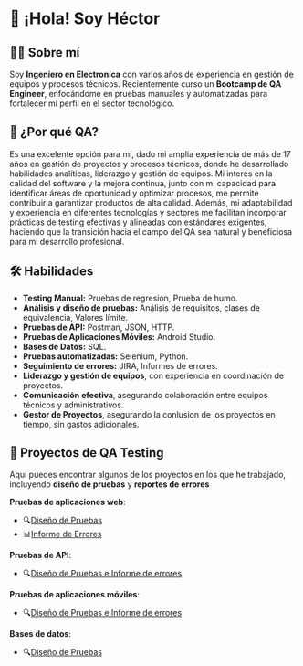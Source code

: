 
# 👋 ¡Hola! Soy Héctor 

## 👨‍💻 Sobre mí

Soy **Ingeniero en Electronica** con varios años de experiencia en gestión de equipos y procesos técnicos. Recientemente curso un  **Bootcamp de QA Engineer**, enfocándome en pruebas manuales y automatizadas para fortalecer mi perfil en el sector tecnológico.

## 🚀 ¿Por qué QA?

Es una excelente opción para mí, dado mi amplia experiencia de más de 17 años en gestión de proyectos y procesos técnicos, donde he desarrollado habilidades analíticas, liderazgo y gestión de equipos. Mi interés en la calidad del software y la mejora continua, junto con mi capacidad para identificar áreas de oportunidad y optimizar procesos, me permite contribuir a garantizar productos de alta calidad. Además, mi adaptabilidad y experiencia en diferentes tecnologías y sectores me facilitan incorporar prácticas de testing efectivas y alineadas con estándares exigentes, haciendo que la transición hacia el campo del QA sea natural y beneficiosa para mi desarrollo profesional.

## 🛠️ Habilidades

- **Testing Manual:** Pruebas de regresión, Prueba de humo.
- **Análisis y diseño de pruebas:** Análisis de requisitos, clases de equivalencia, Valores límite.
- **Pruebas de API:** Postman, JSON, HTTP.
- **Pruebas de Aplicaciones Móviles:** Android Studio.
- **Bases de Datos:** SQL.
- **Pruebas automatizadas:** Selenium, Python.
- **Seguimiento de errores:** JIRA, Informes de errores.
- **Liderazgo y gestión de equipos**, con experiencia en coordinación de proyectos.
- **Comunicación efectiva**, asegurando colaboración entre equipos técnicos y administrativos.
- **Gestor de Proyectos**, asegurando la conlusion de los proyectos en tiempo, sin gastos adicionales.

## 📝 Proyectos de QA Testing

Aquí puedes encontrar algunos de los proyectos en los que he trabajado, incluyendo **diseño de pruebas** y **reportes de errores**

 **Pruebas de aplicaciones web**:
 * 🔍[Diseño de Pruebas](https://docs.google.com/spreadsheets/d/1kaVgw1_g3MhyRW8GaE2xXSUwOJy2PYnU?rtpof=true&usp=drive_fs)
 * 📊[Informe de Errores](https://docs.google.com/document/d/18XZhU171jyQMTVW0kd9epiawmNAGuKpm?rtpof=true&usp=drive_fs)

 **Pruebas de API**:
 * 🔍[Diseño de Pruebas e Informe de errores](https://docs.google.com/spreadsheets/d/1h7UZ6EiIQ1UozaT-cMKwvSUVQ9K6aeLW?rtpof=true&usp=drive_fs)

 **Pruebas de aplicaciones móviles**: 
 * 🔍[Diseño de Pruebas e Informe de errores](https://docs.google.com/spreadsheets/d/1vhM-8yc08VuSy0WtSVAS5o69FEFPy5VI?rtpof=true&usp=drive_fs)

 **Bases de datos**: 
 * 🔍[Diseño de Pruebas](https://docs.google.com/document/d/1_bnsUho_VOJYdWpZ9nTX8IBi-vBx3Naw?rtpof=true&usp=drive_fs)
   
